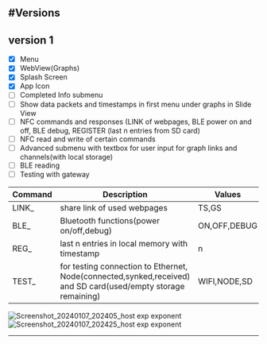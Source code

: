 
#Versions
---
## version 1
- [x] Menu
- [x] WebView(Graphs)
- [x] Splash Screen
- [x] App Icon
- [ ] Completed Info submenu
- [ ] Show data packets and timestamps in first menu under graphs in Slide View
- [ ] NFC commands and responses (LINK of webpages, BLE power on and off, BLE debug, REGISTER (last n entries from SD card)
- [ ] NFC read and write of certain commands 
- [ ] Advanced submenu with textbox for user input for graph links and channels(with local storage)
- [ ] BLE reading
- [ ] Testing with gateway

| Command        | Description     | Values |
|--------------|-----------|------------|
| LINK_ | share link of used webpages      | TS,GS        |
| BLE_  | Bluetooth functions(power on/off,debug)  |ON,OFF,DEBUG      |
| REG_  | last n entries in local memory with timestamp  |n     |
| TEST_  | for testing connection to Ethernet, Node(connected,synked,received) and SD card(used/empty storage remaining)  |WIFI,NODE,SD     |
![Screenshot_20240107_202405_host exp exponent](https://github.com/Cristian-O/H2/assets/108984738/11034db3-e995-413c-875a-b4b411bdc6fa)
![Screenshot_20240107_202425_host exp exponent](https://github.com/Cristian-O/H2/assets/108984738/3af8353b-1516-4c58-90ab-3605984c57ee)

---
